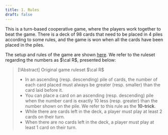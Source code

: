 ```yaml
---
title: 1. Rules
draft: false
---
```


This is a turn-based cooperative game, where the players work together to beat the game. There is a deck of 98 cards that need to be placed in 4 piles according to some rules, and the game is won when all the cards have been placed in the piles. 

The setup and rules of the game are shown <a href="https://www.boardgamecapital.com/game_rules/the-game.pdf" target="_blank">here</a>. We refer to the ruleset regarding the numbers as $\cal R$, presented below:

> [!Abstract] Original game ruleset $\cal R$
> - In an ascending (resp. descending) pile of cards, the number of each card placed must always be greater (resp. smaller) than the card laid before it.
> - You can place a card on an ascending (resp. descending) pile when the number card is exactly 10 less (resp. greater) than the number shown on the pile. We refer to this rule as the **10-trick**. 
> - While there are cards left in the deck, a player must play at least 2 cards on their turn. 
> - When there are no cards left in the deck, a player must play at least 1 card on their turn.
